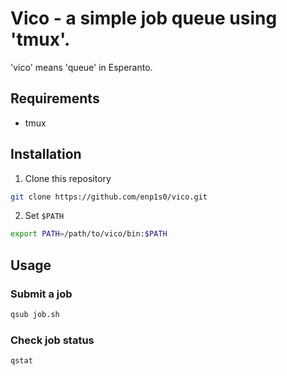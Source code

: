# Vico - a simple job queue using 'tmux'.

'vico' means 'queue' in Esperanto.

## Requirements
- tmux

## Installation
1. Clone this repository
```bash
git clone https://github.com/enp1s0/vico.git
```

2. Set `$PATH`
```bash
export PATH=/path/to/vico/bin:$PATH
```

## Usage
### Submit a job
```bash
qsub job.sh
```

### Check job status
```bash
qstat
```
